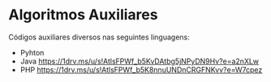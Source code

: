# Algoritmos Auxiliares
Códigos auxiliares diversos nas seguintes linguagens:
- Pyhton
- Java https://1drv.ms/u/s!AtlsFPWf_b5KvDAtbg5jNPyDN9Hv?e=a2nXLw
- PHP https://1drv.ms/u/s!AtlsFPWf_b5K8nnuUNDnCRGFNKvv?e=W7cpez

